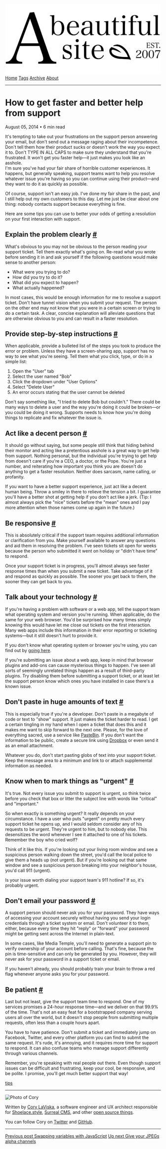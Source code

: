 <a href="../../index.html" class="header-link"><img src="../../images/logos/wordmark.svg" alt="A Beautiful Site" class="wordmark" /></a> <a href="../../index.html" class="nav-item">Home</a> <a href="../../tags/index.html" class="nav-item">Tags</a> <a href="../index.html" class="nav-item">Archive</a> <a href="../../about/index.html" class="nav-item">About</a>

------------------------------------------------------------------------

How to get faster and better help from support
==============================================

August 05, 2014 • 6 min read

It's tempting to take out your frustrations on the support person answering your email, but don't send out a message raging about their incompetence. Don't tell them how their product sucks or doesn't work the way you expect it to. Don't TYPE IN ALL CAPS to make sure they understand that you're frustrated. It won't get you faster help—it just makes you look like an asshole.  
I'm sure you've had your fair share of horrible customer experiences. It happens, but generally speaking, support teams want to help you resolve whatever issue you're having so you can continue using their product—and they want to do it as quickly as possible.

Of course, support isn't an easy job. I've done my fair share in the past, and I still help out my own customers to this day. Let me just be clear about one thing: nobody contacts support because everything is fine.

Here are some tips you can use to better your odds of getting a resolution on your first interaction with support.

Explain the problem clearly <a href="#explain-the-problem-clearly" class="direct-link">#</a>
--------------------------------------------------------------------------------------------

What's obvious to you may not be obvious to the person reading your support ticket. Tell them exactly what's going on. Re-read what you wrote before sending it in and ask yourself if the following questions would make sense to another person:

-   What were you trying to do?
-   How did you try to do it?
-   What did you expect to happen?
-   What actually happened?

In most cases, this would be enough information for me to resolve a support ticket. Don't have tunnel vision when you submit your request. The person on the other end may not know that you were in a certain screen or trying to do a certain task. A clear, concise explanation will alleviate questions that are otherwise obvious to you and can result in a faster resolution.

Provide step-by-step instructions <a href="#provide-step-by-step-instructions" class="direct-link">#</a>
--------------------------------------------------------------------------------------------------------

When applicable, provide a bulleted list of the steps you took to produce the error or problem. Unless they have a screen-sharing app, support has no way to see what you're seeing. Tell them what you click, type, or do in a simple list:

1.  Open the "User" tab
2.  Select the user named "Bob"
3.  Click the dropdown under "User Options"
4.  Select "Delete User"
5.  An error occurs stating that the user cannot be deleted

Don't say something like, "I tried to delete Bob but couldn't." There could be many ways to delete a user and the way you're doing it could be broken—or you could be doing it wrong. Supports needs to know how you're doing things to replicate and fix whatever the issue is.

Act like a decent person <a href="#act-like-a-decent-person" class="direct-link">#</a>
--------------------------------------------------------------------------------------

It should go without saying, but some people still think that hiding behind their monitor and acting like a pretentious asshole is a great way to get help from support. Nothing personal, but the individual you're trying to get help from doesn't care if you're a CEO, a doctor, or the Pope. You're just a number, and reiterating how important you think you are doesn't do anything to get a faster resolution. Neither does sarcasm, name calling, or profanity.

If you want to have a better support experience, just act like a decent human being. Throw a smiley in there to relieve the tension a bit. I guarantee you'll have a better shot at getting help if you don't act like a jerk. (Tip: I almost always pick the "nice" tickets before the "mean" ones and I pay more attention when those names come up again in the future.)

Be responsive <a href="#be-responsive" class="direct-link">#</a>
----------------------------------------------------------------

This is absolutely critical if the support team requires additional information or clarification from you. Make yourself available to answer any questions and aid them in resolving the problem. I've seen tickets sit open for weeks because the person who submitted it went on holiday or "didn't have time" to respond.

Once your support ticket is in progress, you'll almost always see faster response times than when you submit a new ticket. Take advantage of it and respond as quickly as possible. The sooner you get back to them, the sooner they can get back to you.

Talk about your technology <a href="#talk-about-your-technology" class="direct-link">#</a>
------------------------------------------------------------------------------------------

If you're having a problem with software or a web app, tell the support team what operating system and version you're running. When applicable, do the same for your web browser. You'd be surprised how many times simply knowing this would have let me close out tickets on the first interaction. Many web apps include this information in their error reporting or ticketing systems—but it still doesn't hurt to provide it.

If you don't know what operating system or browser you're using, you can find out by [going here](https://www.whatismybrowser.com/).

If you're submitting an issue about a web app, keep in mind that browser plugins and add-ons can cause mysterious things to happen. I've seen all sorts of seemingly unrelated things happen as a result of third-party plugins. Try disabling them before submitting a support ticket, or at least let the support person know which ones you have installed in case there's a known issue.

Don't paste in huge amounts of text <a href="#don&#39;t-paste-in-huge-amounts-of-text" class="direct-link">#</a>
----------------------------------------------------------------------------------------------------------------

This is especially true if you're a developer. Don't paste in a megabyte of code or text to "show" support. It just makes the ticket harder to read. I get a certain tingling in my hand when I open a ticket that does this and it makes me want to skip forward to the next one. Please, for the love of everything sacred, use a service like [PasteBin](http://pastebin.com/). If you don't want the information to be public, create a secure link using [Dropbox](http://www.dropbox.com/) or even send it as an email attachment.

Whatever you do, don't start pasting globs of text into your support ticket. Keep the message area to a minimum and link to or attach supplemental information as needed.

Know when to mark things as "urgent" <a href="#know-when-to-mark-things-as-%22urgent%22" class="direct-link">#</a>
------------------------------------------------------------------------------------------------------------------

It's true. Not every issue you submit to support is urgent, so think twice before you check that box or litter the subject line with words like "critical" and "important."

So when exactly is something urgent? It really depends on your circumstance. I have a user who puts "urgent" on pretty much every support ticket he opens up, and I would seldom consider any of his requests to be urgent. They're urgent to him, but to nobody else. This desensitizes the word whenever I see it attached to one of his tickets. Remember the boy who cried wolf?

Think of it like this. If you're looking out your living room window and see a suspicious person walking down the street, you'd call the local police to give them a heads up (not urgent). But if you're looking out that same window and see a suspicious person breaking into your neighbor's house, you'd call 911 (urgent).

Is your issue worth dialing your support team's 911 hotline? If so, it's probably urgent.

Don't email your password <a href="#don&#39;t-email-your-password" class="direct-link">#</a>
--------------------------------------------------------------------------------------------

A support person should never ask you for your password. They have ways of accessing your account securely without having you send your login credentials through a ticket system or email. Don't volunteer it to them, either, because every time they hit "reply" or "forward" your password might be getting sent across the Internet in plain-text.

In some cases, like Media Temple, you'll need to generate a support pin to verify ownership of your account before calling. That's fine, because the pin is time-sensitive and can only be generated by you. However, they will never ask for your password in a support ticket or email.

If you haven't already, you should probably train your brain to throw a red flag whenever anyone asks you for your password.

Be patient <a href="#be-patient" class="direct-link">#</a>
----------------------------------------------------------

Last but not least, give the support team time to respond. One of my services promises a 24-hour response time—and we deliver on that 99.9% of the time. That's not an easy feat for a bootstrapped company serving users all over the world, but it doesn't stop people from submitting multiple requests, often less than a couple hours apart.

You have to have patience. Don't submit a ticket and immediately jump on Facebook, Twitter, and every other platform you can find to submit the same request. It's rude, it's annoying, and it requires more time for support to respond. It can also confuse teams who manage support differently through various channels.

Remember, you're speaking with real people out there. Even though support issues can be difficult and frustrating, keep your cool, be responsive, and be polite. I promise, you'll get much better support that way!

<a href="../../tags/tips/index.html" class="post-tag">tips</a>

------------------------------------------------------------------------

<img src="http://0.gravatar.com/avatar/bf1b3b95fd5b096a3592247c29667b33?s=512" alt="Photo of Cory" class="avatar avatar-small" />

Written by [Cory LaViska](../../index-4.html), a software engineer and UX architect responsible for [Shoelace.style](https://shoelace.style/), [Surreal CMS](https://www.surrealcms.com/), and other [open source things](https://github.com/claviska).

You can follow Cory on [Twitter](https://twitter.com/bgooonz) and [GitHub](https://github.com/claviska).

------------------------------------------------------------------------

<a href="../swapping-variables-with-javascript/index.html" class="post-nav-previous"><span class="small">Previous post</span> Swapping variables with JavaScript</a> <a href="../give-your-jpegs-alpha-channels/index.html" class="post-nav-next"><span class="small">Up next</span> Give your JPEGs alpha channels</a>
